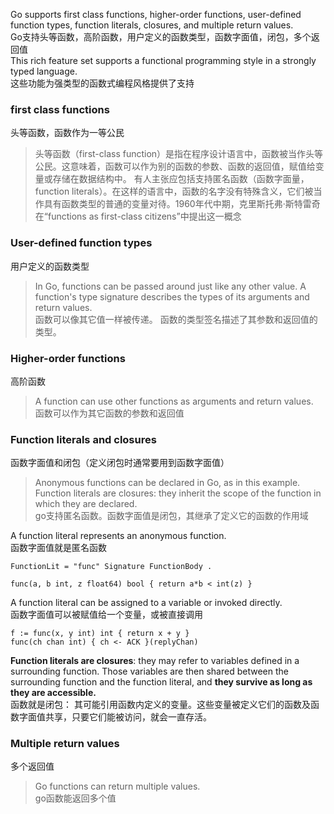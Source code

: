 Go supports first class functions, higher-order functions, user-defined function types, function literals, closures, and multiple return values.  
Go支持头等函数，高阶函数，用户定义的函数类型，函数字面值，闭包，多个返回值  
This rich feature set supports a functional programming style in a strongly typed language.  
这些功能为强类型的函数式编程风格提供了支持  

### first class functions
头等函数，函数作为一等公民
> 头等函数（first-class function）是指在程序设计语言中，函数被当作头等公民。这意味着，函数可以作为别的函数的参数、函数的返回值，赋值给变量或存储在数据结构中。 有人主张应包括支持匿名函数（函数字面量，function literals）。在这样的语言中，函数的名字没有特殊含义，它们被当作具有函数类型的普通的变量对待。1960年代中期，克里斯托弗·斯特雷奇在“functions as first-class citizens”中提出这一概念

### User-defined function types
用户定义的函数类型
> In Go, functions can be passed around just like any other value. A function's type signature describes the types of its arguments and return values.  
函数可以像其它值一样被传递。 函数的类型签名描述了其参数和返回值的类型。

### Higher-order functions
高阶函数
> A function can use other functions as arguments and return values.  
函数可以作为其它函数的参数和返回值

### Function literals and closures
函数字面值和闭包（定义闭包时通常要用到函数字面值）
> Anonymous functions can be declared in Go, as in this example. Function literals are closures: they inherit the scope of the function in which they are declared.    
go支持匿名函数。函数字面值是闭包，其继承了定义它的函数的作用域

A function literal represents an anonymous function.  
函数字面值就是匿名函数
```golang
FunctionLit = "func" Signature FunctionBody .
```
```golang
func(a, b int, z float64) bool { return a*b < int(z) }
```
A function literal can be assigned to a variable or invoked directly.  
函数字面值可以被赋值给一个变量，或被直接调用
```golang
f := func(x, y int) int { return x + y }
func(ch chan int) { ch <- ACK }(replyChan)
```
**Function literals are closures**: they may refer to variables defined in a surrounding function. Those variables are then shared between the surrounding function and the function literal, and **they survive as long as they are accessible.**  
函数就是闭包： 其可能引用函数内定义的变量。这些变量被定义它们的函数及函数字面值共享，只要它们能被访问，就会一直存活。

### Multiple return values
多个返回值
> Go functions can return multiple values.  
go函数能返回多个值

